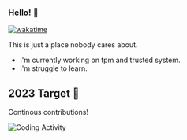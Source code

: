 ### Hello! 👋

[![wakatime](https://wakatime.com/badge/user/008ff432-30a8-46b1-84c9-e71859ddcbed.svg)](https://wakatime.com/@008ff432-30a8-46b1-84c9-e71859ddcbed)

This is just a place nobody cares about.

- I'm currently working on tpm and trusted system.
- I'm struggle to learn.

## 2023 Target 🎯

Continous contributions!

![Coding Activity](https://wakatime.com/share/@imcmy/2035ba18-59cb-48f8-883a-c0d01280bf4d.svg)
